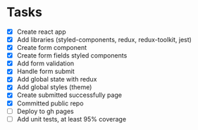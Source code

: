 # Tasks
- [x] Create react app
- [x] Add libraries (styled-components, redux, redux-toolkit, jest)
- [x] Create form component
- [x] Create form fields styled components
- [x] Add form validation
- [x] Handle form submit
- [x] Add global state with redux
- [x] Add global styles (theme)
- [x] Create submitted successfully page
- [x] Committed public repo
- [ ] Deploy to gh pages
- [ ] Add unit tests, at least 95% coverage